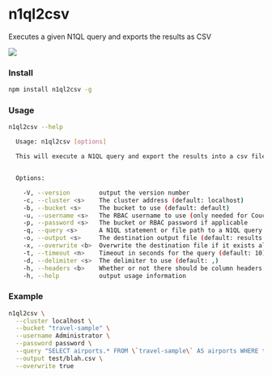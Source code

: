 # n1ql2csv

Executes a given N1QL query and exports the results as CSV

![](https://d3vv6lp55qjaqc.cloudfront.net/items/1p1N1w3o313p1t2I0R1B/Screen%20Recording%202018-02-09%20at%2010.23%20AM.gif?X-CloudApp-Visitor-Id=1639251&v=163cb047)

### Install

```bash
npm install n1ql2csv -g
```

### Usage

```bash
n1ql2csv --help

  Usage: n1ql2csv [options]

  This will execute a N1QL query and export the results into a csv file


  Options:

    -V, --version        output the version number
    -c, --cluster <s>    The cluster address (default: localhost)
    -b, --bucket <s>     The bucket to use (default: default)
    -u, --username <s>   The RBAC username to use (only needed for Couchbase Server 5+)
    -p, --password <s>   The bucket or RBAC password if applicable
    -q, --query <s>      A N1QL statement or file path to a N1QL query
    -o, --output <s>     The destination output file (default: results.csv)
    -x, --overwrite <b>  Overwrite the destination file if it exists already (default: false)
    -t, --timeout <n>    Timeout in seconds for the query (default: 10)
    -d, --delimiter <s>  The delimiter to use (default: ,)
    -h, --headers <b>    Whether or not there should be column headers (default: true)
    -h, --help           output usage information
```

### Example

```bash
n1ql2csv \
  --cluster localhost \
  --bucket "travel-sample" \
  --username Administrator \
  --password password \
  --query "SELECT airports.* FROM \`travel-sample\` AS airports WHERE type ='airport' ORDER BY airports.airportname ASC" \
  --output test/blah.csv \
  --overwrite true
```
